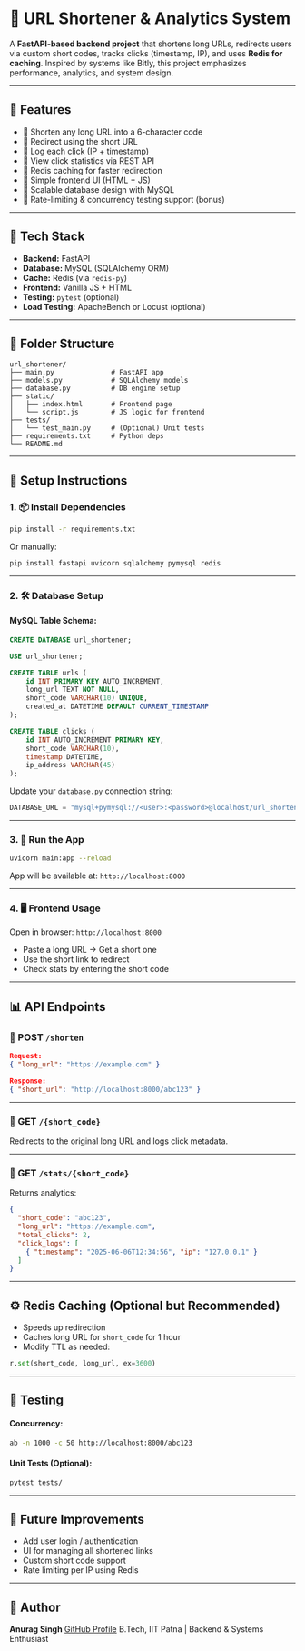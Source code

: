 # 🔗 URL Shortener & Analytics System

A **FastAPI-based backend project** that shortens long URLs, redirects users via custom short codes, tracks clicks (timestamp, IP), and uses **Redis for caching**. Inspired by systems like Bitly, this project emphasizes performance, analytics, and system design.

---

## 🚀 Features

* 🔹 Shorten any long URL into a 6-character code
* 🔹 Redirect using the short URL
* 🔹 Log each click (IP + timestamp)
* 🔹 View click statistics via REST API
* 🔹 Redis caching for faster redirection
* 🔹 Simple frontend UI (HTML + JS)
* 🔹 Scalable database design with MySQL
* 🔹 Rate-limiting & concurrency testing support (bonus)

---

## 🧠 Tech Stack

* **Backend:** FastAPI
* **Database:** MySQL (SQLAlchemy ORM)
* **Cache:** Redis (via `redis-py`)
* **Frontend:** Vanilla JS + HTML
* **Testing:** `pytest` (optional)
* **Load Testing:** ApacheBench or Locust (optional)

---

## 📁 Folder Structure

```
url_shortener/
├── main.py              # FastAPI app
├── models.py            # SQLAlchemy models
├── database.py          # DB engine setup
├── static/
│   ├── index.html       # Frontend page
│   └── script.js        # JS logic for frontend
├── tests/
│   └── test_main.py     # (Optional) Unit tests
├── requirements.txt     # Python deps
└── README.md
```

---

## 🔧 Setup Instructions

### 1. 📦 Install Dependencies

```bash
pip install -r requirements.txt
```

Or manually:

```bash
pip install fastapi uvicorn sqlalchemy pymysql redis
```

---

### 2. 🛠️ Database Setup

#### MySQL Table Schema:

```sql
CREATE DATABASE url_shortener;

USE url_shortener;

CREATE TABLE urls (
    id INT PRIMARY KEY AUTO_INCREMENT,
    long_url TEXT NOT NULL,
    short_code VARCHAR(10) UNIQUE,
    created_at DATETIME DEFAULT CURRENT_TIMESTAMP
);

CREATE TABLE clicks (
    id INT AUTO_INCREMENT PRIMARY KEY,
    short_code VARCHAR(10),
    timestamp DATETIME,
    ip_address VARCHAR(45)
);
```

Update your `database.py` connection string:

```python
DATABASE_URL = "mysql+pymysql://<user>:<password>@localhost/url_shortener"
```

---

### 3. 🚀 Run the App

```bash
uvicorn main:app --reload
```

App will be available at:
`http://localhost:8000`

---

### 4. 🖥️ Frontend Usage

Open in browser:
`http://localhost:8000`

* Paste a long URL → Get a short one
* Use the short link to redirect
* Check stats by entering the short code

---

## 📊 API Endpoints

### 🔹 POST `/shorten`

```json
Request:
{ "long_url": "https://example.com" }

Response:
{ "short_url": "http://localhost:8000/abc123" }
```

---

### 🔹 GET `/{short_code}`

Redirects to the original long URL and logs click metadata.

---

### 🔹 GET `/stats/{short_code}`

Returns analytics:

```json
{
  "short_code": "abc123",
  "long_url": "https://example.com",
  "total_clicks": 2,
  "click_logs": [
    { "timestamp": "2025-06-06T12:34:56", "ip": "127.0.0.1" }
  ]
}
```

---

## ⚙️ Redis Caching (Optional but Recommended)

* Speeds up redirection
* Caches long URL for `short_code` for 1 hour
* Modify TTL as needed:

```python
r.set(short_code, long_url, ex=3600)
```

---

## 🧪 Testing

#### Concurrency:

```bash
ab -n 1000 -c 50 http://localhost:8000/abc123
```

#### Unit Tests (Optional):

```bash
pytest tests/
```

---

## 📝 Future Improvements

* Add user login / authentication
* UI for managing all shortened links
* Custom short code support
* Rate limiting per IP using Redis

---

## 📌 Author

**Anurag Singh**
[GitHub Profile](https://github.com/heckur08)
B.Tech, IIT Patna | Backend & Systems Enthusiast
